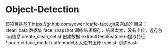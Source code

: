# Object-Detection
该项目是基于https://github.com/ydwen/caffe-face.git来完成的
目录：
	clean_data	数据集
	face_snapshot	训练结果保存，结果太大，没有上传，近存放log信息
	create_clean_set.sh创建数据
	extractDeepFeature.m提取特征
	*.prototxt
	face_model.caffemodel太大没有上传
	train.sh	训练bash


	
